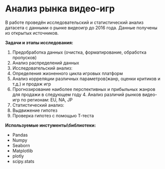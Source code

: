 # Анализ рынка видео-игр

В работе проведён исследовательский и статистический анализ датасета с данными о рынке видеоигр до 2016 года.
Данные получены из открытых источников. 

**Задачи и  этапы исследования:**
1. Предобработка данных (очистка, форматирование, обработка пропусков)
2. Анализ распределений данных
3. Исследовательский анализ:
 1. Определения жизненного цикла игровых платформ
  2. Анализ корреляции различных параметров(жанр, оценки критиков и т.д.) и продаж игр
   3. Прогнозирование наиболее перспективных и прибыльных жанров для продажи в следующем году
    4. Анализ различий рынков видео-игр по регионам: EU, NA, JP
4. Статистический анализ:
  1. Выдвижение гипотез
  2. Проверка гипотез с помощью Т-теста

**Используемые инстументы\библиотеки:**
- Pandas
- Numpy
- Seaborn
- Matplotlib
- plotly
- scipy.stats